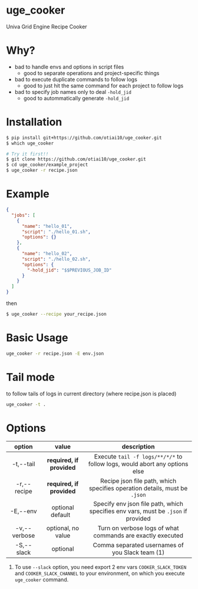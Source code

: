 # uge_cooker

Univa Grid Engine Recipe Cooker

# Why?

- bad to handle envs and options in script files
	- good to separate operations and project-specific things
- bad to execute duplicate commands to follow logs
	- good to just hit the same command for each project to follow logs
- bad to specify job names only to deal `-hold_jid`
	- good to autommatically generate `-hold_jid`

# Installation

```sh
$ pip install git+https://github.com/otiai10/uge_cooker.git
$ which uge_cooker
```

```sh
# Try it first!!
$ git clone https://github.com/otiai10/uge_cooker.git
$ cd uge_cooker/example_project
$ uge_cooker -r recipe.json
```

# Example

```json
{
  "jobs": [
    {
      "name": "hello_01",
      "script": "./hello_01.sh",
      "options": {}
    },
    {
      "name": "hello_02",
      "script": "./hello_02.sh",
      "options": {
        "-hold_jid": "$$PREVIOUS_JOB_ID"
      }
    }
  ]
}
```

then

```sh
$ uge_cooker --recipe your_recipe.json
```

# Basic Usage

```sh
uge_cooker -r recipe.json -E env.json
```

# Tail mode

to follow tails of logs in current directory (where recipe.json is placed)

```sh
uge_cooker -t .
```

# Options

| option | value | description |
|:-------:|:-------:|:-----------:|
| -t,--tail | **required, if provided** | Execute `tail -f logs/**/*/*` to follow logs, would abort any options else |
| -r,--recipe | **required, if provided** | Recipe json file path, which specifies operation details, must be `.json` |
| -E,--env    | optional default ` ` | Specify env json file path, which specifies env vars, must be `.json` if provided |
| -v,--verbose | optional, no value | Turn on verbose logs of what commands are exactly executed |
| -S,--slack | optional | Comma separated usernames of you Slack team (1) |

1. To use `--slack` option, you need export 2 env vars `COOKER_SLACK_TOKEN` and `COOKER_SLACK_CHANNEL` to your environment, on which you execute `uge_cooker` command.
